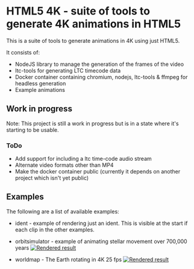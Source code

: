 # HTML5 4K - suite of tools to generate 4K animations in HTML5

This is a suite of tools to generate animations in 4K using just HTML5.

It consists of:

* NodeJS library to manage the generation of the frames of the video
* ltc-tools for generating LTC timecode data
* Docker container containing chromium, nodejs, ltc-tools & ffmpeg for headless generation
* Example animations

## Work in progress

Note: This project is still a work in progress but is in a state where it's starting to be usable.

### ToDo

* Add support for including a ltc time-code audio stream
* Alternate video formats other than MP4
* Make the docker container public (currently it depends on another project which isn't yet public)

## Examples

The following are a list of available examples:

* ident - example of rendering just an ident. This is visible at the start if each clip in the other examples.
* orbitsimulator - example of animating stellar movement over 700,000 years
  [![Rendered result](http://img.youtube.com/vi/Vn_eFtZVImo/0.jpg)](http://www.youtube.com/watch?v=Vn_eFtZVImo "Rendered result")
  
* worldmap - The Earth rotating in 4K 25 fps
  [![Rendered result](http://img.youtube.com/vi/xx4r90mu8fI/0.jpg)](http://www.youtube.com/watch?v=xx4r90mu8fI "Rendered result")
